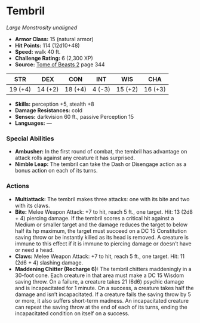 # Tembril

*Large* *Monstrosity* *unaligned*

- **Armor Class:** 15 (natural armor)
- **Hit Points:** 114 (12d10+48)
- **Speed:** walk 40 ft.
- **Challenge Rating:** 6 (2,300 XP)
- **Source:** [Tome of Beasts 2](https://koboldpress.com/kpstore/product/tome-of-beasts-2-for-5th-edition) page 344

| STR | DEX | CON | INT | WIS | CHA |
| --- | --- | --- | --- | --- | --- |
| 19 (+4) | 14 (+2) | 18 (+4) | 4 (-3) | 15 (+2) | 16 (+3) |

- **Skills:** perception +5, stealth +8
- **Damage Resistances:** cold
- **Senses:** darkvision 60 ft., passive Perception 15
- **Languages:** —
### Special Abilities
- **Ambusher:** In the first round of combat, the tembril has advantage on attack rolls against any creature it has surprised.
- **Nimble Leap:** The tembril can take the Dash or Disengage action as a bonus action on each of its turns.
### Actions
- **Multiattack:** The tembril makes three attacks: one with its bite and two with its claws.
- **Bite:** Melee Weapon Attack: +7 to hit, reach 5 ft., one target. Hit: 13 (2d8 + 4) piercing damage. If the tembril scores a critical hit against a Medium or smaller target and the damage reduces the target to below half its hp maximum, the target must succeed on a DC 15 Constitution saving throw or be instantly killed as its head is removed. A creature is immune to this effect if it is immune to piercing damage or doesn’t have or need a head.
- **Claws:** Melee Weapon Attack: +7 to hit, reach 5 ft., one target. Hit: 11 (2d6 + 4) slashing damage.
- **Maddening Chitter (Recharge 6):** The tembril chitters maddeningly in a 30-foot cone. Each creature in that area must make a DC 15 Wisdom saving throw. On a failure, a creature takes 21 (6d6) psychic damage and is incapacitated for 1 minute. On a success, a creature takes half the damage and isn’t incapacitated. If a creature fails the saving throw by 5 or more, it also suffers short-term madness. An incapacitated creature can repeat the saving throw at the end of each of its turns, ending the incapacitated condition on itself on a success.


